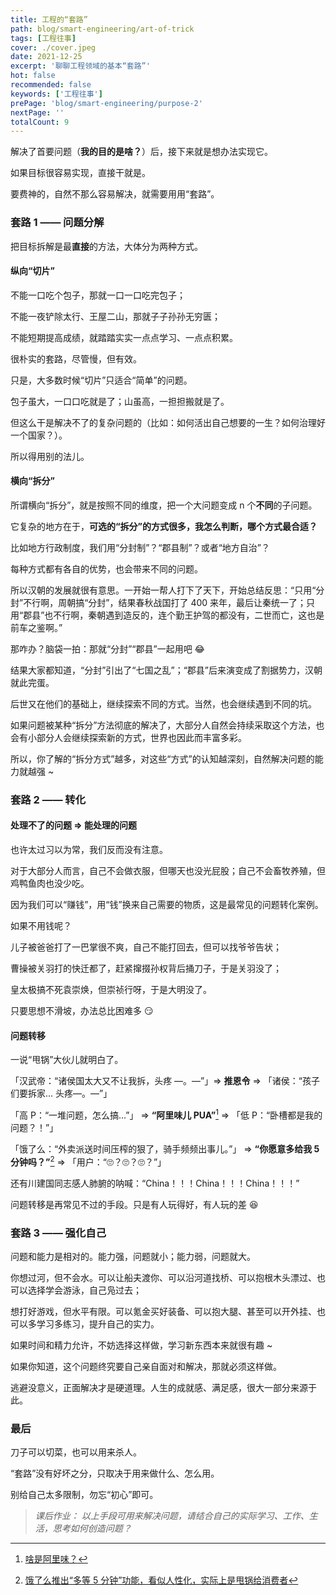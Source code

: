 ```yaml
---
title: 工程的“套路”
path: blog/smart-engineering/art-of-trick
tags: [工程往事]
cover: ./cover.jpeg
date: 2021-12-25
excerpt: '聊聊工程领域的基本“套路”'
hot: false
recommended: false
keywords: ['工程往事']
prePage: 'blog/smart-engineering/purpose-2'
nextPage: ''
totalCount: 9
---
```


解决了首要问题（**我的目的是啥？**）后，接下来就是想办法实现它。

如果目标很容易实现，直接干就是。

要费神的，自然不那么容易解决，就需要用用“套路”。

### 套路 1 —— 问题分解

把目标拆解是最**直接**的方法，大体分为两种方式。

#### 纵向“切片”

不能一口吃个包子，那就一口一口吃完包子；

不能一夜铲除太行、王屋二山，那就子子孙孙无穷匮；

不能短期提高成绩，就踏踏实实一点点学习、一点点积累。

很朴实的套路，尽管慢，但有效。

只是，大多数时候“切片”只适合“简单”的问题。

包子虽大，一口口吃就是了；山虽高，一担担搬就是了。

但这么干是解决不了的复杂问题的（比如：如何活出自己想要的一生？如何治理好一个国家？）。

所以得用别的法儿。

#### 横向“拆分”

所谓横向“拆分”，就是按照不同的维度，把一个大问题变成 n 个**不同**的子问题。

它复杂的地方在于，**可选的“拆分”的方式很多，我怎么判断，哪个方式最合适？**

比如地方行政制度，我们用“分封制”？“郡县制”？或者“地方自治”？

<!-- 比如官制，是用“三公九卿”？“九品中正”？“三省六部”？ -->

每种方式都有各自的优势，也会带来不同的问题。

所以汉朝的发展就很有意思。一开始一帮人打下了天下，开始总结反思：“只用“分封”不行啊，周朝搞“分封”，结果春秋战国打了 400 来年，最后让秦统一了；只用“郡县”也不行啊，秦朝遇到造反的，连个勤王护驾的都没有，二世而亡，这也是前车之鉴啊。”

那咋办？脑袋一拍：那就“分封”“郡县”一起用吧 😂

结果大家都知道，“分封”引出了“七国之乱”；“郡县”后来演变成了割据势力，汉朝就此完蛋。

后世又在他们的基础上，继续探索不同的方式。当然，也会继续遇到不同的坑。

如果问题被某种“拆分”方法彻底的解决了，大部分人自然会持续采取这个方法，也会有小部分人会继续探索新的方式，世界也因此而丰富多彩。

所以，你了解的“拆分方式”越多，对这些“方式”的认知越深刻，自然解决问题的能力就越强 ~

<!-- 过去十余年，为何互联网领域发展极快？何谓发展？更新换代的速度太快。

有谁能预知哪个套路有哪些问题么？只有极少数的人可以做到，得承认，绝大多数人是做不到的。预测不到就算了，有人预测的方向可能还不对。

所以有了这句话：**实践是检验真理的唯一标准。** 每一种方法、套路，能解决哪些问题，又会带来哪些问题，只有实践了才知道。

看历史看的是什么？看的是故事，看的是套路。

为何软件工程师大多数很优秀。因为软件验证套路有效与否的效率比传统行业高太多了。

如果想抬杠的话，“饮鸩止渴”和“氧气有毒”没啥区别 😂

一座桥梁，一座建筑，要花费多久才能建成，才能验证没有各种问题。一个学生又要花费多久才能刷出这些经验？

而软件，验证套路的成本不要太低。 有个 3-5 年的经验，有点儿小聪明又勤奋的少年都会深入对套路的理解，这个优势，很多行业并不见得。

“空间换时间”不只用在股票套牢的时候，房地产啦、软件领域啦也是这么干的。

一些问题的解决方法看着很傻逼，但为什么还是一直有人在用？

这也是毛泽东的伟大之处：王朝的变迁被他玩出了新的花样。

对不起，扯远了。

摸着鹰酱过河。

Life will find its way -->

### 套路 2 —— 转化

#### 处理不了的问题 => 能处理的问题

也许太过习以为常，我们反而没有注意。

对于大部分人而言，自己不会做衣服，但哪天也没光屁股；自己不会畜牧养殖，但鸡鸭鱼肉也没少吃。

因为我们可以“赚钱”，用“钱”换来自己需要的物质，这是最常见的问题转化案例。

如果不用钱呢？

儿子被爸爸打了一巴掌很不爽，自己不能打回去，但可以找爷爷告状；

曹操被关羽打的快迁都了，赶紧撺掇孙权背后捅刀子，于是关羽没了；

皇太极搞不死袁崇焕，但崇祯行呀，于是大明没了。

只要思想不滑坡，办法总比困难多 😏

#### 问题转移

一说“甩锅”大伙儿就明白了。

「汉武帝：“诸侯国太大又不让我拆，头疼 —。—”」=> **推恩令** => 「诸侯：“孩子们要拆家... 头疼—。—”」

<!-- 「公司：“如何提升人效？”」=> **361 末位淘汰** => 「员工：“卷起来了！”」 -->

「高 P：“一堆问题，怎么搞...”」 => **“阿里味儿 PUA”**[^注1] => 「低 P：“卧槽都是我的问题？！”」

「饿了么：“外卖派送时间压榨的狠了，骑手频频出事儿。”」 => **“你愿意多给我 5 分钟吗？”**[^注2] => 「用户：“🙄？🙄？🙄？”」

还有川建国同志感人肺腑的呐喊：“China！！！China！！！China！！！”

问题转移是再常见不过的手段。只是有人玩得好，有人玩的差 😆

### 套路 3 —— 强化自己

问题和能力是相对的。能力强，问题就小；能力弱，问题就大。

你想过河，但不会水。可以让船夫渡你、可以沿河道找桥、可以抱根木头漂过、也可以选择学会游泳，自己凫过去；

想打好游戏，但水平有限。可以氪金买好装备、可以抱大腿、甚至可以开外挂、也可以多学习多练习，提升自己的实力。

如果时间和精力允许，不妨选择这样做，学习新东西本来就很有趣 ~

如果你知道，这个问题终究要自己亲自面对和解决，那就必须这样做。

逃避没意义，正面解决才是硬道理。人生的成就感、满足感，很大一部分来源于此。

### 最后

刀子可以切菜，也可以用来杀人。

“套路”没有好坏之分，只取决于用来做什么、怎么用。

别给自己太多限制，勿忘“初心”即可。

> _课后作业： 以上手段可用来解决问题，请结合自己的实际学习、工作、生活，思考如何创造问题？_

[^注1]: [啥是阿里味？](https://zhuanlan.zhihu.com/p/165115628)
[^注2]: [饿了么推出“多等 5 分钟”功能，看似人性化，实际上是甩锅给消费者](https://new.qq.com/omn/20200910/20200910A0O8PX00.html?pc)
